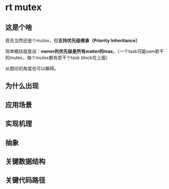 # rt mutex
## 这是个啥
首先当然还是个mutex，但**支持优先级继承（Priority Inheritance）**

简单概括就是说：**owner的优先级是所有waiter的max**。（一个task可能own若干的mutex，每个mutex都有若干个task block在上面）

从图论的角度也可以解释。

## 为什么出现



## 应用场景
## 实现机理
## 抽象
## 关键数据结构
## 关键代码路径
